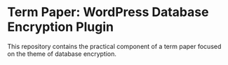 # Term Paper: WordPress Database Encryption Plugin

This repository contains the practical component of a term paper focused on the theme of database encryption.
